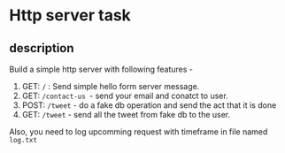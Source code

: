 # Http server task

## description

Build a simple http server with following features - 
1. GET: `/` : Send simple hello form server message.
2. GET: `/contact-us `- send your email and conatct to user.
3. POST: `/tweet` - do a fake db operation and send the act that it is done
4. GET: `/tweet` - send all the tweet from fake db to the user.

Also, you need to log upcomming request with timeframe in file named `log.txt`